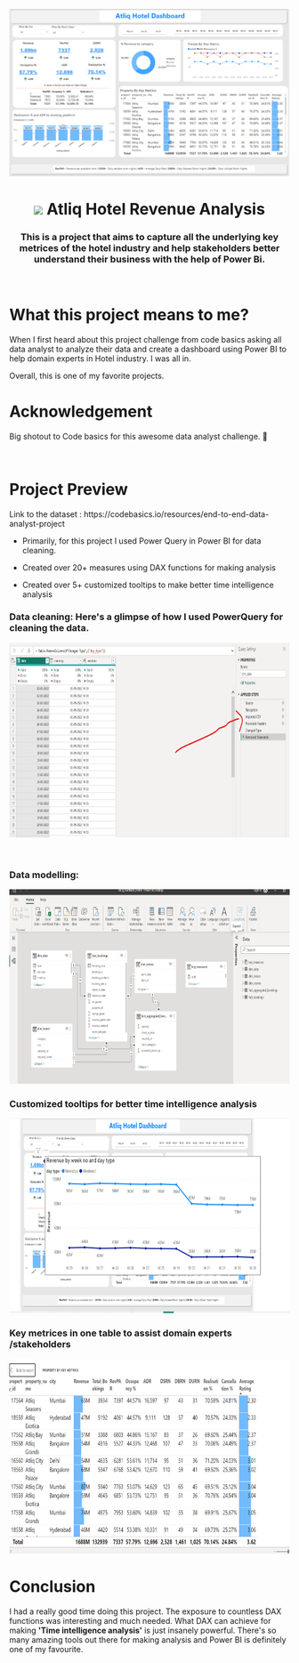 <a href="#"><img width="900" height="auto" src="Readme/Atliq_Hotel.png" height="135px"/></a>

<h1 align="center"> <img src="https://raw.githubusercontent.com/MartinHeinz/MartinHeinz/master/wave.gif" width="30px"> Atliq Hotel Revenue Analysis</h1>
<h3 align="center">This is a project that aims to capture all the underlying key metrices of the hotel industry and help stakeholders better understand their business with the help of Power Bi. </h3>
<br>

<h1>What this project means to me?
</h1>

<p>
When I first heard about this project challenge from code basics asking all data analyst to analyze their data  and create a dashboard using Power BI to help domain experts in Hotel industry. I was all in. 
</p>
Overall, this is one of my favorite projects.

<br>

<h1>
Acknowledgement
</h1>
<p> Big shotout to Code basics for this awesome data analyst challenge. 🙌
</p>

<br>

<h1>
Project Preview
</h1>
<p>
Link to the dataset : https://codebasics.io/resources/end-to-end-data-analyst-project
</p>

* Primarily, for this project I used Power Query in Power BI for data cleaning. 

* Created over 20+ measures using DAX functions for making analysis
* Created over 5+ customized tooltips to make better time intelligence analysis 

### Data cleaning: Here's a glimpse of how I used PowerQuery for cleaning the data.
<p>
<img width="700" height="350" src="Readme/data_cleaning.png">
</p>
<br>

### Data modelling:
<p>
<img width="700" height="350" src="Readme/Data_modelling.png">
</p> 


### Customized tooltips for better time intelligence analysis

<p>
<img width="700" height="350" src="Readme/Tooltip.png">
</p> 


### Key metrices in one table to assist domain experts /stakeholders 

<p>
<img width="800" height="350" src="Readme/key metrices.png">
</p> 

<h1>Conclusion
</h1>

<p> I had a really good time doing this project. The exposure to countless DAX functions was interesting and much needed. What DAX can achieve for making <b>'Time intelligence analysis'</b> is just insanely powerful. There's so many amazing tools out there for making analysis and Power BI is definitely one of my favourite.
</p>

